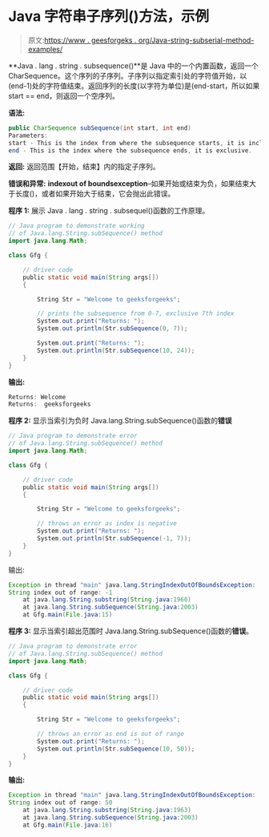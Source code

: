 # Java 字符串子序列()方法，示例

> 原文:[https://www . geesforgeks . org/Java-string-subserial-method-examples/](https://www.geeksforgeeks.org/java-string-subsequence-method-examples/)

**Java . lang . string . subsequence()**是 Java 中的一个内置函数，返回一个 CharSequence。这个序列的子序列。子序列以指定索引处的字符值开始，以(end-1)处的字符值结束。返回序列的长度(以字符为单位)是(end-start，所以如果 start == end，则返回一个空序列。

**语法:**

```java
public CharSequence subSequence(int start, int end) 
Parameters: 
start - This is the index from where the subsequence starts, it is inclusive.
end - This is the index where the subsequence ends, it is exclusive.

```

**返回:**
返回范围【开始，结束】内的指定子序列。

**错误和异常:**
**indexout of boundsexception**–如果开始或结束为负，如果结束大于长度()，或者如果开始大于结束，它会抛出此错误。

**程序 1:** 展示 Java . lang . string . subsequel()函数的工作原理。

```java
// Java program to demonstrate working
// of Java.lang.String.subSequence() method
import java.lang.Math;

class Gfg {

    // driver code
    public static void main(String args[])
    {

        String Str = "Welcome to geeksforgeeks";

        // prints the subsequence from 0-7, exclusive 7th index
        System.out.print("Returns: ");
        System.out.println(Str.subSequence(0, 7));

        System.out.print("Returns: ");
        System.out.println(Str.subSequence(10, 24));
    }
}
```

**输出:**

```java
Returns: Welcome
Returns:  geeksforgeeks

```

**程序 2:** 显示当索引为负时 Java.lang.String.subSequence()函数的**错误**

```java
// Java program to demonstrate error
// of Java.lang.String.subSequence() method
import java.lang.Math;

class Gfg {

    // driver code
    public static void main(String args[])
    {

        String Str = "Welcome to geeksforgeeks";

        // throws an error as index is negative
        System.out.print("Returns: ");
        System.out.println(Str.subSequence(-1, 7));
    }
}
```

输出:

```java
Exception in thread "main" java.lang.StringIndexOutOfBoundsException: 
String index out of range: -1
    at java.lang.String.substring(String.java:1960)
    at java.lang.String.subSequence(String.java:2003)
    at Gfg.main(File.java:15)

```

**程序 3:** 显示当索引超出范围时 Java.lang.String.subSequence()函数的**错误**。

```java
// Java program to demonstrate error
// of Java.lang.String.subSequence() method
import java.lang.Math;

class Gfg {

    // driver code
    public static void main(String args[])
    {

        String Str = "Welcome to geeksforgeeks";

        // throws an error as end is out of range
        System.out.print("Returns: ");
        System.out.println(Str.subSequence(10, 50));
    }
}
```

**输出:**

```java
Exception in thread "main" java.lang.StringIndexOutOfBoundsException: 
String index out of range: 50
    at java.lang.String.substring(String.java:1963)
    at java.lang.String.subSequence(String.java:2003)
    at Gfg.main(File.java:16)

```